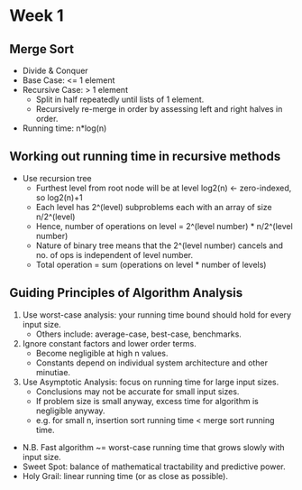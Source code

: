 # Week 1

## Merge Sort
- Divide & Conquer
- Base Case: <= 1 element
- Recursive Case: > 1 element
    - Split in half repeatedly until lists of 1 element.
    - Recursively re-merge in order by assessing left and right halves in order.
- Running time: n*log(n)

## Working out running time in recursive methods
- Use recursion tree
    - Furthest level from root node will be at level log2(n) <- zero-indexed, so log2(n)+1
    - Each level has 2^(level) subproblems each with an array of size n/2^(level)
    - Hence, number of operations on level = 2^(level number) * n/2^(level number)
    - Nature of binary tree means that the 2^(level number) cancels and no. of ops is independent of level number.
    - Total operation = sum (operations on level * number of levels)

## Guiding Principles of Algorithm Analysis
1. Use worst-case analysis: your running time bound should hold for every input size.
    - Others include: average-case, best-case, benchmarks.
2. Ignore constant factors and lower order terms.
    - Become negligible at high n values.
    - Constants depend on individual system architecture and other minutiae.
3. Use Asymptotic Analysis: focus on running time for large input sizes.
    - Conclusions may not be accurate for small input sizes.
    - If problem size is small anyway, excess time for algorithm is negligible anyway.
    - e.g. for small n, insertion sort running time < merge sort running time.

- N.B. Fast algorithm ~= worst-case running time that grows slowly with input size.
- Sweet Spot: balance of mathematical tractability and predictive power.
- Holy Grail: linear running time (or as close as possible).

 
